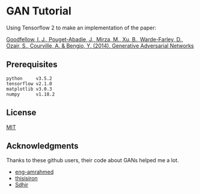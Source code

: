 # GAN Tutorial

Using Tensorflow 2 to make an implementation of the paper: 

[Goodfellow, I. J., Pouget-Abadie, J., Mirza, M., Xu, B., Warde-Farley, D., Ozair, S., Courville, A. & Bengio, Y. (2014). Generative Adversarial Networks](https://arxiv.org/abs/1406.2661)

## Prerequisites 

```
python     v3.5.2
tensorflow v2.1.0
matplotlib v3.0.3
numpy      v1.18.2
```

## License

[MIT](https://choosealicense.com/licenses/mit/)

## Acknowledgments

Thanks to these github users, their code about GANs helped me a lot.  

* [eng-amrahmed](https://github.com/eng-amrahmed/vanilla-gan-tf2)
* [thisisiron](https://github.com/thisisiron/TF2-GAN/tree/master/gan)
* [Sdhir](https://github.com/Sdhir/Kernel-Density-Estimation-using-Mixture-of-Gaussians)
